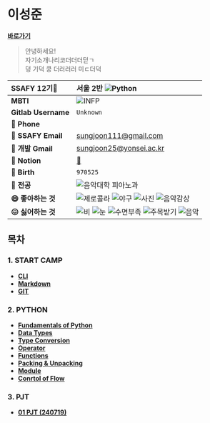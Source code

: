# 이성준
**[바로가기](https://github.com/SJLee-0525/TIL/blob/master/Python/Summary_01.md)**

> 안녕하세요!   
> 자기소개나리코더더더덛ㄱ   
> 덩 기덕 쿵 더러러러 미ㄷ더덕

|**SSAFY 12기🌟**|**서울 2반** ![Python](https://img.shields.io/badge/Python-3776AB?style=flat&logo=Python&logoColor=white)|
|:---|:---|
|**MBTI**|![INFP](https://img.shields.io/badge/INFP-D8F781)|
|**Gitlab Username**|`Unknown`|
|**📱 Phone**| |
|**📧 SSAFY Email**|sungjoon111@gmail.com|
|**📨 개발 Gmail**|sungjoon25@yonsei.ac.kr|
|**📒 Notion**|[🔗](https://www.notion.so/30b6e8951fbe4d608c0167503eb07155)
|**🎂 Birth**|`970525`|
|**🎹 전공**|![음악대학 피아노과](https://img.shields.io/badge/%EC%9D%8C%EC%95%85%EB%8C%80%ED%95%99-%ED%94%BC%EC%95%84%EB%85%B8%EA%B3%BC-31B404)|
|**😄 좋아하는 것**|![제로콜라](https://img.shields.io/badge/%EC%A0%9C%EB%A1%9C%EC%BD%9C%EB%9D%BC-3B170B) ![야구](https://img.shields.io/badge/%EC%95%BC%EA%B5%AC-red) ![사진](https://img.shields.io/badge/%EC%82%AC%EC%A7%84-yellow) ![음악감상](https://img.shields.io/badge/%EC%9D%8C%EC%95%85%EA%B0%90%EC%83%81-A9E2F3)|
|**😖 싫어하는 것**|![비](https://img.shields.io/badge/%EB%B9%84-0404B4) ![눈](https://img.shields.io/badge/%EB%88%88-white) ![수면부족](https://img.shields.io/badge/%EC%88%98%EB%A9%B4%EB%B6%80%EC%A1%B1-gray) ![주목받기](https://img.shields.io/badge/%EC%A3%BC%EB%AA%A9%EB%B0%9B%EA%B8%B0-DF0101) ![음악](https://img.shields.io/badge/%EC%9D%8C%EC%95%85-7401DF)|

## 목차
### 1. START CAMP 
- **[CLI](https://github.com/SJLee-0525/TIL/blob/master/CLI/CLI.md)**  
- **[Markdown](https://github.com/SJLee-0525/TIL/blob/master/Markdown/Markdown.md)**  
- **[GIT](https://github.com/SJLee-0525/TIL/blob/master/GIT/GIT.md)**

### 2. PYTHON
- **[Fundamentals of Python](https://github.com/SJLee-0525/TIL/blob/master/Python/Fundamentals_of_Python.md)**
- **[Data Types](https://github.com/SJLee-0525/TIL/blob/master/Python/Data_types.md)**
- **[Type Conversion](https://github.com/SJLee-0525/TIL/blob/master/Python/Type_Conversion.md)**
- **[Operator](https://github.com/SJLee-0525/TIL/blob/master/Python/Operator.md)**
- **[Functions](https://github.com/SJLee-0525/TIL/blob/master/Python/Functions.md)**
- **[Packing & Unpacking](https://github.com/SJLee-0525/TIL/blob/master/Python/Packing_Unpacking.md)**
- **[Module](https://github.com/SJLee-0525/TIL/blob/master/Python/Module.md)**
- **[Conrtol of Flow](https://github.com/SJLee-0525/TIL/blob/master/Python/Control_of_flow.md)**

### 3. PJT
- **[01 PJT (240719)](https://github.com/SJLee-0525/TIL/blob/master/PJT/01_pjt.md)**